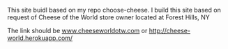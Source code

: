 This site buidl based on my repo choose-cheese. 
I build this site based on request of Cheese of the World store owner located at Forest Hills, NY

The link should be www.cheeseworldotw.com or http://cheese-world.herokuapp.com/
